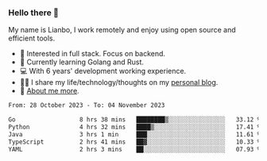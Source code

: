 ### Hello there 👋

My name is Lianbo, I work remotely and enjoy using open source and efficient tools.

- 🔭 Interested in full stack. Focus on backend.
- 🌱 Currently learning Golang and Rust.
- 💻 With 6 years' development working experience.
- ✍🏻 I share my life/technology/thoughts on my [personal blog](https://godruoyi.com).
- 👒 [About me more](https://godruoyi.com/posts/About-godruoyi).

<!--START_SECTION:waka-->

```txt
From: 28 October 2023 - To: 04 November 2023

Go                  8 hrs 38 mins   ████████▒░░░░░░░░░░░░░░░░   33.12 %
Python              4 hrs 32 mins   ████▒░░░░░░░░░░░░░░░░░░░░   17.41 %
Java                3 hrs 1 min     ███░░░░░░░░░░░░░░░░░░░░░░   11.61 %
TypeScript          2 hrs 41 mins   ██▓░░░░░░░░░░░░░░░░░░░░░░   10.33 %
YAML                2 hrs 3 mins    ██░░░░░░░░░░░░░░░░░░░░░░░   07.93 %
```

<!--END_SECTION:waka-->
